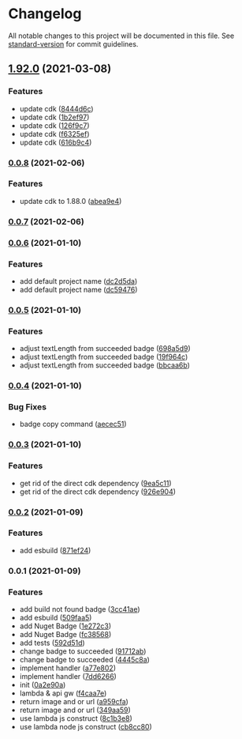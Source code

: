 # Changelog

All notable changes to this project will be documented in this file. See [standard-version](https://github.com/conventional-changelog/standard-version) for commit guidelines.

## [1.92.0](https://github.com/mmuller88/aws-cdk-build-badge/compare/v0.0.8...v1.92.0) (2021-03-08)


### Features

* update cdk ([8444d6c](https://github.com/mmuller88/aws-cdk-build-badge/commit/8444d6ce72af55b00c7358ac1c78dac5b8d0fab5))
* update cdk ([1b2ef97](https://github.com/mmuller88/aws-cdk-build-badge/commit/1b2ef976b5d5b3f6397d5784c7eef8d65957022a))
* update cdk ([126f9c7](https://github.com/mmuller88/aws-cdk-build-badge/commit/126f9c7567204a2493e92b329dbbe401ce8d2511))
* update cdk ([f6325ef](https://github.com/mmuller88/aws-cdk-build-badge/commit/f6325efa4ae74c5a0abad7769592f60f6bae474c))
* update cdk ([616b9c4](https://github.com/mmuller88/aws-cdk-build-badge/commit/616b9c4742c69d161e78aff40afe8d4bc54416b1))

### [0.0.8](https://github.com/mmuller88/aws-cdk-build-badge/compare/v0.0.7...v0.0.8) (2021-02-06)


### Features

* update cdk to 1.88.0 ([abea9e4](https://github.com/mmuller88/aws-cdk-build-badge/commit/abea9e42ccb3f44355c0d01821131c9900310b08))

### [0.0.7](https://github.com/mmuller88/aws-cdk-build-badge/compare/v0.0.6...v0.0.7) (2021-02-06)

### [0.0.6](https://github.com/mmuller88/aws-cdk-build-badge/compare/v0.0.5...v0.0.6) (2021-01-10)


### Features

* add default project name ([dc2d5da](https://github.com/mmuller88/aws-cdk-build-badge/commit/dc2d5da35cf887fe28fd6ad5ef04bddca3170c57))
* add default project name ([dc59476](https://github.com/mmuller88/aws-cdk-build-badge/commit/dc5947662dad27d05d481e5cd9597c607af28765))

### [0.0.5](https://github.com/mmuller88/aws-cdk-build-badge/compare/v0.0.4...v0.0.5) (2021-01-10)


### Features

* adjust textLength from succeeded badge ([698a5d9](https://github.com/mmuller88/aws-cdk-build-badge/commit/698a5d9cf793d55459660207e87ee3c9c62fc977))
* adjust textLength from succeeded badge ([19f964c](https://github.com/mmuller88/aws-cdk-build-badge/commit/19f964c71fc3fceb9b4518386640418b374f8500))
* adjust textLength from succeeded badge ([bbcaa6b](https://github.com/mmuller88/aws-cdk-build-badge/commit/bbcaa6bb56587dcc09817cc8dd98234a811dba33))

### [0.0.4](https://github.com/mmuller88/aws-cdk-build-badge/compare/v0.0.3...v0.0.4) (2021-01-10)


### Bug Fixes

* badge copy command ([aecec51](https://github.com/mmuller88/aws-cdk-build-badge/commit/aecec51f47c034632ee1914e15a41ad7a5d458fc))

### [0.0.3](https://github.com/mmuller88/aws-cdk-build-badge/compare/v0.0.2...v0.0.3) (2021-01-10)


### Features

* get rid of the direct cdk dependency ([9ea5c11](https://github.com/mmuller88/aws-cdk-build-badge/commit/9ea5c11d1f672c7ea47bb6c8e9d2c323ea6d7697))
* get rid of the direct cdk dependency ([926e904](https://github.com/mmuller88/aws-cdk-build-badge/commit/926e904d51ecc926fd5b5f1790ad30a5b1d7a256))

### [0.0.2](https://github.com/mmuller88/aws-cdk-build-badge/compare/v0.0.1...v0.0.2) (2021-01-09)


### Features

* add esbuild ([871ef24](https://github.com/mmuller88/aws-cdk-build-badge/commit/871ef24f4335be2105457f2a604df5181fb79f44))

### 0.0.1 (2021-01-09)


### Features

* add build not found badge ([3cc41ae](https://github.com/mmuller88/aws-cdk-build-badge/commit/3cc41aec4cb6fced4b5268b7d562e9240331b3a7))
* add esbuild ([509faa5](https://github.com/mmuller88/aws-cdk-build-badge/commit/509faa5de1c034db7eb9c5ba7485d1857255ca52))
* add Nuget Badge ([1e272c3](https://github.com/mmuller88/aws-cdk-build-badge/commit/1e272c3bf479a755537c0f4494159fb7c806935a))
* add Nuget Badge ([fc38568](https://github.com/mmuller88/aws-cdk-build-badge/commit/fc38568043e1932dde2c881bc4820f5e0be1eedf))
* add tests ([592d51d](https://github.com/mmuller88/aws-cdk-build-badge/commit/592d51dc8840f56b3d271aa77aa6064a63f35e70))
* change badge to succeeded ([91712ab](https://github.com/mmuller88/aws-cdk-build-badge/commit/91712abbe6cec35db5091aa7608094b097cd9bf0))
* change badge to succeeded ([4445c8a](https://github.com/mmuller88/aws-cdk-build-badge/commit/4445c8ad5d838be20643eca89abc79188b4759fc))
* implement handler ([a77e802](https://github.com/mmuller88/aws-cdk-build-badge/commit/a77e802ee708055f984cfa24798a40045de7d882))
* implement handler ([7dd6266](https://github.com/mmuller88/aws-cdk-build-badge/commit/7dd6266bb11f0a469d5cfc0aaf24a6b29cf0f5d7))
* init ([0a2e90a](https://github.com/mmuller88/aws-cdk-build-badge/commit/0a2e90a4487c54d3238ebb000d34034abbaaae12))
* lambda & api gw ([f4caa7e](https://github.com/mmuller88/aws-cdk-build-badge/commit/f4caa7e35dbb4086ba96f62883da35f20f8ad1a1))
* return image and or url ([a959cfa](https://github.com/mmuller88/aws-cdk-build-badge/commit/a959cfa6cad808441c097356932bd549a701c000))
* return image and or url ([349aa59](https://github.com/mmuller88/aws-cdk-build-badge/commit/349aa595b917b45abb3cb709066015c233cf9b07))
* use lambda js construct ([8c1b3e8](https://github.com/mmuller88/aws-cdk-build-badge/commit/8c1b3e822eb5339cee8c565b99d1d918aab80070))
* use lambda node js construct ([cb8cc80](https://github.com/mmuller88/aws-cdk-build-badge/commit/cb8cc801cc427249af84ba497319f78296a94514))
